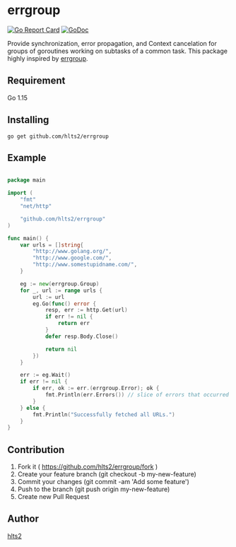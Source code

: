 # errgroup

[![Go Report Card](https://goreportcard.com/badge/github.com/hlts2/errgroup)](https://goreportcard.com/report/github.com/hlts2/errgroup)
[![GoDoc](http://godoc.org/github.com/hlts2/errgroup?status.svg)](http://godoc.org/github.com/hlts2/errgroup)

Provide synchronization, error propagation, and Context cancelation for groups of goroutines working on subtasks of a common task.
This package highly inspired by [errgroup](https://github.com/golang/sync/tree/master/errgroup).


## Requirement

Go 1.15

## Installing

```
go get github.com/hlts2/errgroup
```

## Example

```go

package main

import (
	"fmt"
	"net/http"

	"github.com/hlts2/errgroup"
)

func main() {
	var urls = []string{
		"http://www.golang.org/",
		"http://www.google.com/",
		"http://www.somestupidname.com/",
	}

	eg := new(errgroup.Group)
	for _, url := range urls {
		url := url
		eg.Go(func() error {
			resp, err := http.Get(url)
			if err != nil {
				return err
			}
			defer resp.Body.Close()

			return nil
		})
	}

	err := eg.Wait()
	if err != nil {
		if err, ok := err.(errgroup.Error); ok {
			fmt.Println(err.Errors()) // slice of errors that occurred inside eg.Go
		}
	} else {
		fmt.Println("Successfully fetched all URLs.")
	}
}

```

## Contribution
1. Fork it ( https://github.com/hlts2/errgroup/fork )
2. Create your feature branch (git checkout -b my-new-feature)
3. Commit your changes (git commit -am 'Add some feature')
4. Push to the branch (git push origin my-new-feature)
5. Create new Pull Request

## Author
[hlts2](https://github.com/hlts2)
